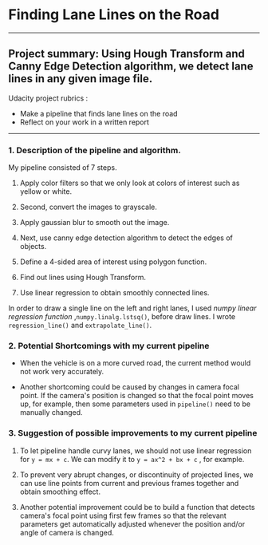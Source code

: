 # **Finding Lane Lines on the Road** 
---
Project summary: 
Using **Hough Transform** and **Canny Edge Detection** algorithm, we detect lane lines in any given image file.
---
Udacity project rubrics :
* Make a pipeline that finds lane lines on the road
* Reflect on your work in a written report
---
### 1. Description of the pipeline and algorithm. 

My pipeline consisted of 7 steps. 

1) Apply color filters so that we only look at colors of interest such as yellow or white. 

2) Second, convert the images to grayscale.

3) Apply gaussian blur to smooth out the image.

4) Next, use canny edge detection algorithm to detect the edges of objects.

5) Define a 4-sided area of interest using polygon function.

6) Find out lines using Hough Transform.

7) Use linear regression to obtain smoothly connected lines.

In order to draw a single line on the left and right lanes, I used *numpy linear
regression function* ,`numpy.linalg.lstsq()`, before draw lines. I wrote `regression_line()` and `extrapolate_line()`.


### 2. Potential Shortcomings with my current pipeline

 - When the vehicle is on a more curved road, the current method would not work very accurately. 

 - Another shortcoming could be caused by changes in camera focal point.  If the camera's position is changed so that the focal point moves up, for example, then some parameters used in `pipeline()` need to be manually changed.


### 3. Suggestion of possible improvements to my current pipeline

1) To let pipeline handle curvy lanes, we should not use linear regression for `y = mx + c`. We can modify it to `y = ax^2 + bx + c` , for example. 

2) To prevent very abrupt changes, or discontinuity of projected lines, we can use line points from current and previous frames together and obtain smoothing effect.

3) Another potential improvement could be to build a function that detects camera's focal point using first few frames so that the relevant parameters get automatically adjusted whenever the position and/or angle of camera is changed.
